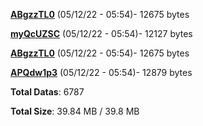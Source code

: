 [**ABgzzTL0**](/data/ABgzzTL0.txt) (05/12/22 - 05:54)- 12675 bytes

[**myQcUZSC**](/data/myQcUZSC.txt) (05/12/22 - 05:54)- 12127 bytes

[**ABgzzTL0**](/data/ABgzzTL0.txt) (05/12/22 - 05:54)- 12675 bytes

[**APQdw1p3**](/data/APQdw1p3.txt) (05/12/22 - 05:54)- 12879 bytes

**Total Datas**: 6787

**Total Size**: 39.84 MB / 39.8 MB